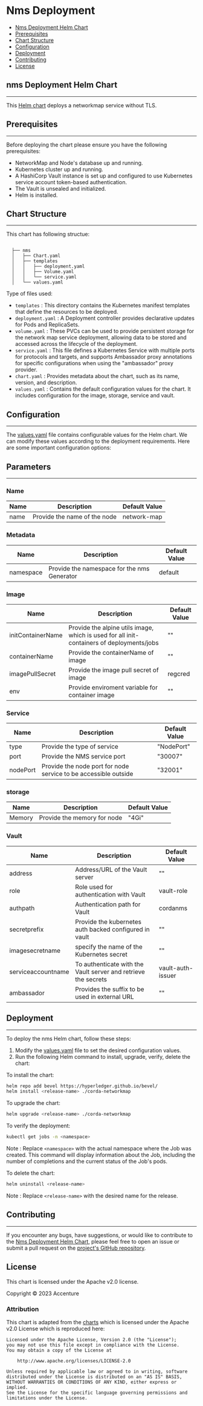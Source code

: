 [//]: # (##############################################################################################)
[//]: # (Copyright Accenture. All Rights Reserved.)
[//]: # (SPDX-License-Identifier: Apache-2.0)
[//]: # (##############################################################################################)

<a name = "deploy nms"></a>
# Nms Deployment

- [Nms Deployment Helm Chart](#Nms-deployment-helm-chart)
- [Prerequisites](#prerequisites)
- [Chart Structure](#chart-structure)
- [Configuration](#configuration)
- [Deployment](#deployment)
- [Contributing](#contributing)
- [License](#license)

<a name = "nms-deployment-helm-chart"></a>
## nms Deployment Helm Chart
---
This [Helm chart](https://github.com/hyperledger/bevel/tree/develop/platforms/r3-corda/charts/corda-networkmap) deploys a networkmap service without TLS. 

<a name = "prerequisites"></a>
## Prerequisites
---
Before deploying the chart please ensure you have the following prerequisites:

- NetworkMap and Node's database up and running.
- Kubernetes cluster up and running.
- A HashiCorp Vault instance is set up and configured to use Kubernetes service account token-based authentication.
- The Vault is unsealed and initialized.
- Helm is installed.

<a name = "chart-structure"></a>
## Chart Structure
---
This chart has following structue:

```
  
  ├── nms
  │   ├── Chart.yaml
  │   ├── templates
  │   │   ├── deployment.yaml
  │   │   ├── Volume.yaml
  │   │   └── service.yaml
  │   └── values.yaml
```

Type of files used:

- `templates`       : This directory contains the Kubernetes manifest templates that define the resources to be deployed.
- `deployment.yaml` : A Deployment controller provides declarative updates for Pods and ReplicaSets.
- `volume.yaml`     : These PVCs can be used to provide persistent storage for the network map service deployment, allowing data to be stored and accessed across the lifecycle of the deployment.
- `service.yaml`    : This file defines a Kubernetes Service with multiple ports for protocols and targets, and supports Ambassador proxy annotations for specific configurations when using the "ambassador" proxy provider.
- `chart.yaml`      : Provides metadata about the chart, such as its name, version, and description.
- `values.yaml`     : Contains the default configuration values for the chart. It includes configuration for the image, storage, service and vault.

<a name = "configuration"></a>
## Configuration
---
The [values.yaml](https://github.com/hyperledger/bevel/blob/develop/platforms/r3-corda/charts/corda-networkmap/values.yaml) file contains configurable values for the Helm chart. We can modify these values according to the deployment requirements. Here are some important configuration options:

## Parameters
---

### Name

| Name       | Description                                        | Default Value |
| -----------| -------------------------------------------------- | ------------- |
| name       | Provide the name of the node                       | network-map   |

### Metadata

| Name            | Description                                                                  | Default Value |
| ----------------| ---------------------------------------------------------------------------- | ------------- |
| namespace       | Provide the namespace for the nms Generator                                  | default       |

### Image

| Name                     | Description                                                                                | Default Value   |
| ------------------------ | -------------------------------------------------------                                    | --------------- |
| initContainerName        | Provide the alpine utils image, which is used for all init-containers of deployments/jobs  | ""              |
| containerName            | Provide the containerName of image                                                         | ""              |
| imagePullSecret          | Provide the image pull secret of image                                                     | regcred         |
| env                      | Provide enviroment variable for container image                                            | ""              |

### Service

| Name                  | Description                                                    | Default Value   |
| --------------------- | ------------------------------------------                     | -------------   |
| type                  | Provide the type of service                                    | "NodePort"      |
| port                  | Provide the NMS service port                                   | "30007"         |
| nodePort              | Provide the node port for node service to be accessible outside| "32001"         |


### storage

| Name                  | Description                               | Default Value   |
| --------------------- | ------------------------------------------| -------------   |
| Memory                | Provide the memory for node               | "4Gi"           |


### Vault

| Name                      | Description                                                               | Default Value   |
| ------------------------- | --------------------------------------------------------------------------| -------------   |
| address                   | Address/URL of the Vault server                                           | ""              |
| role                      | Role used for authentication with Vault                                   | vault-role      |
| authpath                  | Authentication path for Vault                                             | cordanms        |
| secretprefix              | Provide the kubernetes auth backed configured in vault                    | ""              |
| imagesecretname           | specify the name of the Kubernetes secret                                 | ""              |
| serviceaccountname        | To authenticate with the Vault server and retrieve the secrets            |vault-auth-issuer|
| ambassador                | Provides the suffix to be used in external URL                            |""               |



<a name = "deployment"></a>
## Deployment
---

To deploy the nms Helm chart, follow these steps:

1. Modify the [values.yaml](https://github.com/hyperledger/bevel/blob/develop/platforms/r3-corda/charts/corda-networkmap/values.yaml) file to set the desired configuration values.
2. Run the following Helm command to install, upgrade, verify, delete the chart:

To install the chart:
```bash
helm repo add bevel https://hyperledger.github.io/bevel/
helm install <release-name> ./corda-networkmap
```

To upgrade the chart:
```bash
helm upgrade <release-name> ./corda-networkmap
```

To verify the deployment:
```bash
kubectl get jobs -n <namespace>
```
Note : Replace `<namespace>` with the actual namespace where the Job was created. This command will display information about the Job, including the number of completions and the current status of the Job's pods.


To delete the chart: 
```bash
helm uninstall <release-name>
```
Note : Replace `<release-name>` with the desired name for the release.


<a name = "contributing"></a>
## Contributing
---
If you encounter any bugs, have suggestions, or would like to contribute to the [Nms Deployment Helm Chart](https://github.com/hyperledger/bevel/tree/develop/platforms/r3-corda/charts/corda-networkmap), please feel free to open an issue or submit a pull request on the [project's GitHub repository](https://github.com/hyperledger/bevel).

<a name = "license"></a>
## License

This chart is licensed under the Apache v2.0 license.

Copyright &copy; 2023 Accenture

### Attribution

This chart is adapted from the [charts](https://hyperledger.github.io/bevel/) which is licensed under the Apache v2.0 License which is reproduced here:

```
Licensed under the Apache License, Version 2.0 (the "License");
you may not use this file except in compliance with the License.
You may obtain a copy of the License at

    http://www.apache.org/licenses/LICENSE-2.0

Unless required by applicable law or agreed to in writing, software
distributed under the License is distributed on an "AS IS" BASIS,
WITHOUT WARRANTIES OR CONDITIONS OF ANY KIND, either express or implied.
See the License for the specific language governing permissions and
limitations under the License.
```
